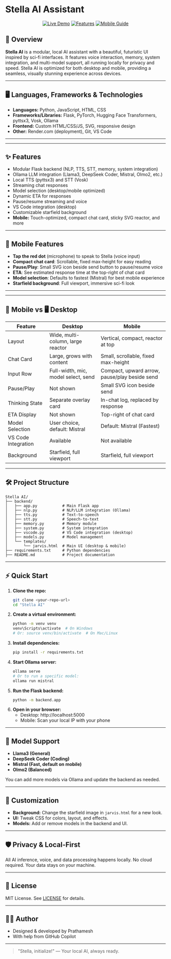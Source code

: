 
# Stella AI Assistant

<p align="center">
   <a href="https://stella-ai-7492.onrender.com/" target="_blank"><img src="https://img.shields.io/badge/Live%20Demo-Online-green?style=for-the-badge&logo=vercel" alt="Live Demo"></a>
   <a href="#features"><img src="https://img.shields.io/badge/Features-Explore-blue?style=for-the-badge" alt="Features"></a>
   <a href="#mobile-features"><img src="https://img.shields.io/badge/Mobile%20Guide-Tap%20Here-orange?style=for-the-badge" alt="Mobile Guide"></a>
</p>





## 🚀 Overview
**Stella AI** is a modular, local AI assistant with a beautiful, futuristic UI inspired by sci-fi interfaces. It features voice interaction, memory, system integration, and multi-model support, all running locally for privacy and speed. Stella AI is optimized for both desktop and mobile, providing a seamless, visually stunning experience across devices.

---

## 🖥️ Languages, Frameworks & Technologies
- **Languages:** Python, JavaScript, HTML, CSS
- **Frameworks/Libraries:** Flask, PyTorch, Hugging Face Transformers, pyttsx3, Vosk, Ollama
- **Frontend:** Custom HTML/CSS/JS, SVG, responsive design
- **Other:** Render.com (deployment), Git, VS Code

---

---


## ✨ Features
- Modular Flask backend (NLP, TTS, STT, memory, system integration)
- Ollama LLM integration (Llama3, DeepSeek Coder, Mistral, Olmo2, etc.)
- Local TTS (pyttsx3) and STT (Vosk)
- Streaming chat responses
- Model selection (desktop/mobile optimized)
- Dynamic ETA for responses
- Pause/resume streaming and voice
- VS Code integration (desktop)
- Customizable starfield background
- **Mobile:** Touch-optimized, compact chat card, sticky SVG reactor, and more

---

## 📱 <span id="mobile-features"></span>Mobile Features
- **Tap the red dot** (microphone) to speak to Stella (voice input)
- **Compact chat card**: Scrollable, fixed max-height for easy reading
- **Pause/Play**: Small SVG icon beside send button to pause/resume voice
- **ETA**: See estimated response time at the top-right of chat card
- **Model selection**: Defaults to fastest (Mistral) for best mobile experience
- **Starfield background**: Full viewport, immersive sci-fi look

---

---

## 📱 Mobile vs 🖥️ Desktop
| Feature                | Desktop                                      | Mobile                                         |
|------------------------|----------------------------------------------|------------------------------------------------|
| Layout                 | Wide, multi-column, large reactor            | Vertical, compact, reactor at top              |
| Chat Card              | Large, grows with content                    | Small, scrollable, fixed max-height            |
| Input Row              | Full-width, mic, model select, send          | Compact, upward arrow, pause/play beside send  |
| Pause/Play             | Not shown                                   | Small SVG icon beside send                     |
| Thinking State         | Separate overlay card                        | In-chat log, replaced by response              |
| ETA Display            | Not shown                                   | Top-right of chat card                         |
| Model Selection        | User choice, default: Mistral                | Default: Mistral (Fastest)                     |
| VS Code Integration    | Available                                   | Not available                                  |
| Background             | Starfield, full viewport                     | Starfield, full viewport                       |

---

## 🛠️ Project Structure
```
Stella AI/
├── backend/
│   ├── app.py           # Main Flask app
│   ├── nlp.py           # NLP/LLM integration (Ollama)
│   ├── tts.py           # Text-to-speech
│   ├── stt.py           # Speech-to-text
│   ├── memory.py        # Memory module
│   ├── system.py        # System integration
│   ├── vscode.py        # VS Code integration (desktop)
│   ├── models.py        # Model management
│   └── templates/
│       └── jarvis.html  # Main UI (desktop & mobile)
├── requirements.txt     # Python dependencies
├── README.md            # Project documentation
```

---

## ⚡ Quick Start
1. **Clone the repo:**
   ```sh
   git clone <your-repo-url>
   cd "Stella AI"
   ```
2. **Create a virtual environment:**
   ```sh
   python -m venv venv
   venv\Scripts\activate  # On Windows
   # Or: source venv/bin/activate  # On Mac/Linux
   ```
3. **Install dependencies:**
   ```sh
   pip install -r requirements.txt
   ```
4. **Start Ollama server:**
   ```sh
   ollama serve
   # Or to run a specific model:
   ollama run mistral
   ```
5. **Run the Flask backend:**
   ```sh
   python -m backend.app
   ```
6. **Open in your browser:**
   - Desktop: http://localhost:5000
   - Mobile: Scan your local IP with your phone

---

## 🧠 Model Support
- **Llama3 (General)**
- **DeepSeek Coder (Coding)**
- **Mistral (Fast, default on mobile)**
- **Olmo2 (Balanced)**

You can add more models via Ollama and update the backend as needed.

---

## 🎨 Customization
- **Background:** Change the starfield image in `jarvis.html` for a new look.
- **UI:** Tweak CSS for colors, layout, and effects.
- **Models:** Add or remove models in the backend and UI.

---

## 🛡️ Privacy & Local-First
All AI inference, voice, and data processing happens locally. No cloud required. Your data stays on your machine.

---

## 📄 License
MIT License. See [LICENSE](LICENSE) for details.

---

## 👨‍💻 Author
- Designed & developed by Prathamesh
- With help from GitHub Copilot

---

> "Stella, initialize!" — Your local AI, always ready.
